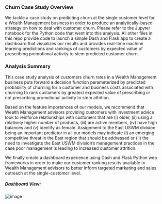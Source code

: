 ### Churn Case Study Overview

We tackle a case study on predicting churn at the single customer level for a Wealth Management business in order to produce an analytically-based strategy on how to deal with customer churn. Please refer to the Jupyter notebook for the Python code that went into this analysis. All other files in this repo provide code to launch a simple Dash and Flask app to create a dashboard that visualizes our results and provides real-time machine learning predictions and rankings of customers by expected value of prescribing promotional activity to stem predicted customer churn. 

### Analysis Summary

This case study analysis of customers churn rates in a Wealth Management business puts forward a decision function parameterized by predicted probability of churning for a customer and business costs associated with churning to rank customers by greatest expected value of prescribing or not prescribing promotional activity to stem attrition.

Based on the feature importances of our models, we recommend that Wealth Management advisors providing customers with investment advice look to reinforce relationships with customers that are (i) older, (ii) using a relatively higher number of products, (iii) are active members, (iv) have high balances and (v) identify as female. Assignment to the East USWM division being an important predictor in all our models may indicate (i) an emerging competitive threat in the East region that should be addressed or (ii) the need to investigate the East USWM division’s management practices in the case poor management is leading to increased customer attrition.

We finally create a dashboard experience using Dash and Flask Python web frameworks in order to make our customer ranking results available to Wealth Management advisors to better inform targeted marketing and sales outreach at the single-customer level.

##### Dashboard View:
![image](https://user-images.githubusercontent.com/8759492/109857750-025bb500-7c29-11eb-9280-586617c0a082.png)



